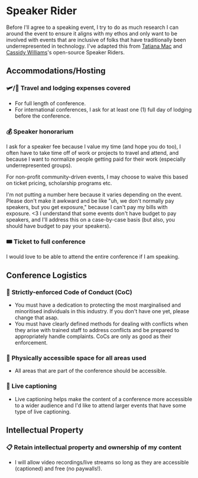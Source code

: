 # Speaker Rider

Before I'll agree to a speaking event, I try to do as much research I can around the event to ensure it aligns with my ethos and only want to be involved with events that are inclusive of folks that have traditionally been underrepresented in technology. I've adapted this from [Tatiana Mac](https://tatianamac.com/) and [Cassidy Williams](https://cassidoo.co/)'s open-source Speaker Riders.

## Accommodations/Hosting
### 🛩️/🚋 **Travel and lodging expenses covered**
- For full length of conference.
- For international conferences, I ask for at least one (1) full day of lodging before the conference.

### 💰 **Speaker honorarium**
I ask for a speaker fee because I value my time (and hope you do too), I often have to take time off of work or projects to travel and attend, and because I want to normalize people getting paid for their work (especially underrepresented groups). 

For non-profit community-driven events, I may choose to waive this based on ticket pricing, scholarship programs etc.

I'm not putting a number here because it varies depending on the event. Please don't make it awkward and be like "uh, we don't normally pay speakers, but you get exposure," because I can't pay my bills with exposure. <3 I understand that some events don't have budget to pay speakers, and I'll address this on a case-by-case basis (but also, you should have budget to pay your speakers).

### 🎟 **Ticket to full conference**
I would love to be able to attend the entire conference if I am speaking.

## Conference Logistics
### 📝 **Strictly-enforced Code of Conduct (CoC)**
- You must have a dedication to protecting the most marginalised and minoritised individuals in this industry. If you don't have one yet, please change that asap.
- You must have clearly defined methods for dealing with conflicts when they arise with trained staff to address conflicts and be prepared to appropriately handle complaints. CoCs are only as good as their enforcement.
### 🔺 **Physically accessible space for all areas used** 
- All areas that are part of the conference should be accessible.
### 💬 **Live captioning** 
- Live captioning helps make the content of a conference more accessible to a wider audience and I'd like to attend larger events that have some type of live captioning.

## Intellectual Property
### 📋 **Retain intellectual property and ownership of my content**
- I will allow video recordings/live streams so long as they are accessible (captioned) and free (no paywalls!).